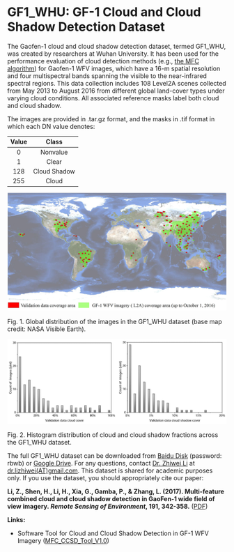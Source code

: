 # GF1_WHU: GF-1 Cloud and Cloud Shadow Detection Dataset

The Gaofen-1 cloud and cloud shadow detection dataset, termed GF1_WHU, was created by researchers at Wuhan University. It has been used for the performance evaluation of cloud detection methods (e.g., [the MFC algorithm](http://sendimage.whu.edu.cn/en/mfc/)) for Gaofen-1 WFV images, which have a 16-m spatial resolution and four multispectral bands spanning the visible to the near-infrared spectral regions. This data collection includes 108 Level2A scenes collected from May 2013 to August 2016 from different global land-cover types under varying cloud conditions. All associated reference masks label both cloud and cloud shadow. 

The images are provided in .tar.gz format, and the masks in .tif format in which each DN value denotes:

|**Value**|**Class**|
| :-: | :-: |
|0|Nonvalue|
|1|Clear|
|128|Cloud Shadow|
|255|Cloud|

![image](https://raw.githubusercontent.com/dr-lizhiwei/GF1_WHU/main/Fig.%201.%20Global%20distribution%20of%20the%20images%20in%20the%20GF1_WHU%20dataset.jpg)

Fig. 1. Global distribution of the images in the GF1_WHU dataset (base map credit: NASA Visible Earth).

![image](https://raw.githubusercontent.com/dr-lizhiwei/GF1_WHU/main/Fig.%202.%20Histogram%20distribution%20of%20cloud%20and%20cloud%20shadow%20fractions%20across%20the%20GF1_WHU%20dataset.jpg)

Fig. 2. Histogram distribution of cloud and cloud shadow fractions across the GF1_WHU dataset.

The full GF1\_WHU dataset can be downloaded from [Baidu Disk](https://pan.baidu.com/s/19uc0k-kUIN5uC2AbETg1eA) (password: rbwb) or [Google Drive](https://drive.google.com/file/d/1iicE9SzCsxXX7l76Bje3N0T1UPq_orcC/view?usp=sharing). For any questions, contact <a href='https://zhiweili.net/'>Dr. Zhiwei Li</a> at <a href="mailto:dr.lizhiwei@gmail.com">dr.lizhiwei(AT)gmail.com</a>. This dataset is shared for academic purposes only. If you use the dataset, you should appropriately cite our paper:

**Li, Z., Shen, H., Li, H., Xia, G., Gamba, P., & Zhang, L. (2017). Multi-feature combined cloud and cloud shadow detection in GaoFen-1 wide field of view imagery. *Remote Sensing of Environment*, 191, 342-358.** ([PDF](http://sendimage.whu.edu.cn/wp-content/uploads/2017/02/2017_RSE_Multi-feature-combined-cloud-and-cloud-shadow-detection-in-GaoFen-1-wide-field-of-view-imagery.pdf))



**Links:**

- Software Tool for Cloud and Cloud Shadow Detection in GF-1 WFV Imagery ([MFC_CCSD_Tool_V1.0](https://github.com/dr-lizhiwei/GF1_WHU/raw/main/MFC_CCSD_Tool_V1.0.zip))

